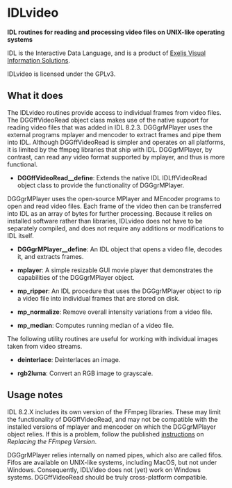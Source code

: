 # IDLvideo

**IDL routines for reading and processing video files on
UNIX-like operating systems**

IDL is the Interactive Data Language, and is a product of
[Exelis Visual Information Solutions](http://www.exelisvis.com).

IDLvideo is licensed under the GPLv3.

## What it does

The IDLvideo routines provide access to individual frames
from video files.  The DGGffVideoRead object class
makes use of the native support for reading video files
that was added in IDL 8.2.3.  DGGgrMPlayer uses the external
programs mplayer and mencoder to extract frames and pipe them
into IDL.  Although DGGffVideoRead is simpler and operates
on all platforms, it is limited by the ffmpeg libraries that
ship with IDL.  DGGgrMPlayer, by contrast, can read any video
format supported by mplayer, and thus is more functional.

* **DGGffVideoRead__define**: Extends the native IDL 
IDLffVideoRead object class to provide the functionality
of DGGgrMPlayer.

DGGgrMPlayer uses the open-source MPlayer and MEncoder programs
to open and read video files.  Each frame of the video then
can be transferred into IDL as an array of bytes for further
processing.  Because it relies on installed software rather
than libraries, IDLvideo does not have to be separately compiled,
and does not require any additions or modifications to IDL itself.

* **DGGgrMPlayer__define**: An IDL object that opens a video file,
decodes it, and extracts frames.

* **mplayer**: A simple resizable GUI movie player that demonstrates
the capabilities of the DGGgrMPlayer object.

* **mp_ripper**: An IDL procedure that uses the DGGgrMPlayer object
to rip a video file into individual frames that are stored on disk.

* **mp_normalize**: Remove overall intensity variations from a video file.

* **mp_median**: Computes running median of a video file.

The following utility routines are useful for working with
individual images taken from video streams.

* **deinterlace**: Deinterlaces an image.

* **rgb2luma**: Convert an RGB image to grayscale.

## Usage notes

IDL 8.2.X includes its own version of the FFmpeg libraries.
These may limit the functionality of DGGffVideoRead, and may
not be compatible with the installed versions of mplayer and mencoder
on which the DGGgrMPlayer object relies.  If this is a problem, follow
the published [instructions](http://www.exelisvis.com/docs/CreatingVideo.html)
on _Replacing the FFmpeg Version_.

DGGgrMPlayer relies internally on named pipes, which also are called fifos.
Fifos are available on UNIX-like systems, including MacOS, but not under
Windows.  Consequently, IDLVideo does not (yet) work on Windows systems.
DGGffVideoRead should be truly cross-platform compatible.

